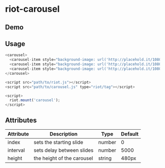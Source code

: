 # riot-carousel

## Demo



## Usage

```javascript
<carousel>
  <carousel-item style="background-image: url('http://placehold.it/1080x768?text=First+Slide')"></carousel-item>
  <carousel-item style="background-image: url('http://placehold.it/1080x768?text=Second+Slide')"></carousel-item>
  <carousel-item style="background-image: url('http://placehold.it/1080x768?text=Third+Slide')"></carousel-item>
</carousel>

<script src="path/to/riot.js"></script>
<script src="path/to/carousel.js" type="riot/tag"></script>

<script>  
  riot.mount('carousel');
</script>
```

## Attributes

| Attribute | Description | Type | Default |
| --------- | ----------- | ---- | ------- |
| index     | sets the starting slide | number | 0
| interval  | sets delay between slides | number | 5000 |
| height    | the height of the carousel | string | 480px |

